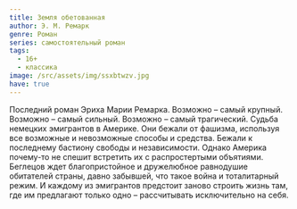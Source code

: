 ```yaml
---
title: Земля обетованная
author: Э. М. Ремарк
genre: Роман
series: самостоятельный роман
tags:
  - 16+
  - классика
image: /src/assets/img/ssxbtwzv.jpg
have: true
---
```

Последний роман Эриха Марии Ремарка. Возможно – самый крупный. Возможно – самый сильный. Возможно – самый трагический. Судьба немецких эмигрантов в Америке. Они бежали от фашизма, используя все возможные и невозможные способы и средства. Бежали к последнему бастиону свободы и независимости. Однако Америка почему-то не спешит встретить их с распростертыми объятиями. Беглецов ждет благопристойное и дружелюбное равнодушие обитателей страны, давно забывшей, что такое война и тоталитарный режим. И каждому из эмигрантов предстоит заново строить жизнь там, где им предлагают только одно – рассчитывать исключительно на себя.
